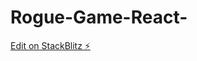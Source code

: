 # Rogue-Game-React-

[Edit on StackBlitz ⚡️](https://stackblitz.com/edit/stackblitz-starters-rbmbe5)